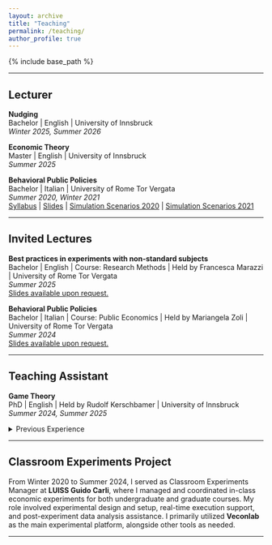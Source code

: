```yaml
---
layout: archive
title: "Teaching"
permalink: /teaching/
author_profile: true
---
```


{% include base_path %}

---

## Lecturer

**Nudging**<br>
Bachelor | English | University of Innsbruck<br>
*Winter 2025, Summer 2026*
<!-- <br><a href="{{ site.baseurl }}/files/nudging_syllabus.pdf">Syllabus</a> | <a href="{{ site.baseurl }}/files/nudging_materials.zip">Teaching Materials</a> -->

**Economic Theory**<br>
Master | English | University of Innsbruck<br>
*Summer 2025*

<p><strong>Behavioral Public Policies</strong><br>
Bachelor | Italian | University of Rome Tor Vergata<br>
<em>Summer 2020, Winter 2021</em><br>
<a href="{{ site.baseurl }}/files/SARI_PCC_Programma.pdf">Syllabus</a> | <a href="{{ site.baseurl }}/files/SARI_PCC_Lezioni.pdf">Slides</a> | <a href="{{ site.baseurl }}/files/SARI_PPC_ScenariSimulazioni_2019-20.pdf">Simulation Scenarios 2020</a> | <a href="{{ site.baseurl }}/files/SARI_PPC_ScenariSimulazioni_2020-21.pdf">Simulation Scenarios 2021</a></p>

---

## Invited Lectures

**Best practices in experiments with non-standard subjects**<br>
Bachelor | English | Course: Research Methods | Held by Francesca Marazzi | University of Rome Tor Vergata<br>
*Summer 2025*<br>
<u class="spelling">Slides available upon request.</u> 

**Behavioral Public Policies**<br>
Bachelor | Italian | Course: Public Economics | Held by Mariangela Zoli | University of Rome Tor Vergata<br>
*Summer 2024*<br>
<u class="spelling">Slides available upon request.</u> 

---

## Teaching Assistant

**Game Theory**<br>
PhD | English | Held by Rudolf Kerschbamer | University of Innsbruck<br>
*Summer 2024, Summer 2025*

<details>
<summary>Previous Experience</summary>

<p><strong>Global Economics</strong><br>
Bachelor | English | Held by Michael Pfaffermayr and Harald Puhr | University of Innsbruck<br>
<em>Winter 2024</em></p>

<p><strong>Uncertainty and Information Economics</strong><br>
Master | Italian | Held by Daniela Di Cagno | LUISS Guido Carli<br>
<em>Summer 2023, Summer 2024</em><br>
<a href="{{ site.baseurl }}/files/LUISS_EconInfo_2023.pdf">Workbook Summer 2023</a> | <a href="{{ site.baseurl }}/files/LUISS_EconInfo_2024.pdf">Workbook Summer 2024</a></p>

<p><strong>Behavioral Economics and Consumer Decision Making</strong><br>
Master | English | Held by Nicola Campigotto and Matilde Giaccherini | LUISS Guido Carli<br>
<em>Winter 2023</em></p>

<p><strong>Microeconomics</strong><br>
Bachelor | English | Held by Lorenzo Spadoni | LUISS Guido Carli<br>
<em>Winter 2022</em><br>
<a href="{{ site.baseurl }}/files/LUISS_SP_Esercitazioni.pdf">Workbook</a> | <a href="{{ site.baseurl }}/files/LUISS_SP_Assignment.pdf">Assignment</a> | <a href="{{ site.baseurl }}/files/LUISS_SP_dofile.do">Dofile Guide</a></p>

<p><strong>Economic Policy</strong><br>
Bachelor | Italian | Held by Mariangela Zoli | University of Rome Tor Vergata<br>
<em>Summer 2021</em><br>
<a href="{{ site.baseurl }}/files/DEF_Politica_2021.pdf">Oxford Style Debate Topics</a></p>

<p><strong>Managerial Decision Making</strong><br>
Master | English | Held by Werner Güth and Vittorio Larocca | LUISS Guido Carli<br>
<em>Summer 2021</em></p>

<p><strong>Microeconomics</strong><br>
Bachelor | English | Held by Lorenzo Ferrari | LUISS Guido Carli<br>
<em>Summer 2020, Summer 2021</em><br>
<a href="{{ site.baseurl }}/files/LUISS_DEF_Micro_2020.pdf">Workbook Summer 2020</a> | <a href="{{ site.baseurl }}/files/LUISS_DEF_Micro_2021.pdf">Workbook Summer 2021</a></p>

<p><strong>Microeconomics</strong><br>
Bachelor | English | Held by Gustavo Piga | University of Rome Tor Vergata<br>
<em>Summer 2020, Summer 2021</em><br>
<a href="{{ site.baseurl }}/files/GG_Micro_2020.pdf">Workbook Summer 2020</a> | <a href="{{ site.baseurl }}/files/GG_Micro_2021.pdf">Workbook Summer 2021</a></p>

<p><strong>Microeconomics</strong><br>
Bachelor | Italian | Held by Gustavo Piga | University of Rome Tor Vergata<br>
<em>Summer 2018, Summer 2020, Summer 2021</em><br>
<a href="{{ site.baseurl }}/files/SARI_Micro_2018.pdf">Workbook Summer 2018</a> | <a href="{{ site.baseurl }}/files/SARI_Micro_2020.pdf">Workbook Summer 2020</a> | <a href="{{ site.baseurl }}/files/SARI_Micro_2021.pdf">Workbook Summer 2021</a></p>

<p><strong>Game Theory</strong><br>
Bachelor | English | Held by Bruno Chiarini | University of Rome Tor Vergata<br>
<em>Summer 2020, Summer 2021</em></p>

<p><strong>Seminar in Experimental Economics</strong><br>
Master | Italian | Held by Luca Panaccione | University of Rome Tor Vergata<br>
<em>April-November 2020</em></p>

<p><strong>Public Economics</strong><br>
Bachelor | English | Held by Gianni De Fraja | University of Rome Tor Vergata<br>
<em>Summer 2020</em></p>

</details>

---

## Classroom Experiments Project

<p>From Winter 2020 to Summer 2024, I served as Classroom Experiments Manager at <strong>LUISS Guido Carli</strong>, where I managed and coordinated in-class economic experiments for both undergraduate and graduate courses. My role involved experimental design and setup, real-time execution support, and post-experiment data analysis assistance. I primarily utilized <strong>Veconlab</strong> as the main experimental platform, alongside other tools as needed.</p>

---
